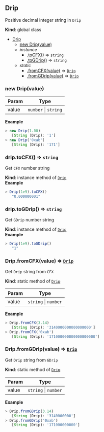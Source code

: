 <a name="Drip"></a>

## Drip
Positive decimal integer string in `Drip`

**Kind**: global class  

* [Drip](#Drip)
    * [new Drip(value)](#new_Drip_new)
    * _instance_
        * [.toCFX()](#Drip+toCFX) ⇒ <code>string</code>
        * [.toGDrip()](#Drip+toGDrip) ⇒ <code>string</code>
    * _static_
        * [.fromCFX(value)](#Drip.fromCFX) ⇒ [<code>Drip</code>](#Drip)
        * [.fromGDrip(value)](#Drip.fromGDrip) ⇒ [<code>Drip</code>](#Drip)

<a name="new_Drip_new"></a>

### new Drip(value)

| Param | Type |
| --- | --- |
| value | <code>number</code> \| <code>string</code> | 

**Example**  
```js
> new Drip(1.00)
   [String (Drip): '1']
> new Drip('0xab')
   [String (Drip): '171']
```
<a name="Drip+toCFX"></a>

### drip.toCFX() ⇒ <code>string</code>
Get `CFX` number string

**Kind**: instance method of [<code>Drip</code>](#Drip)  
**Example**  
```js
> Drip(1e9).toCFX()
   "0.000000001"
```
<a name="Drip+toGDrip"></a>

### drip.toGDrip() ⇒ <code>string</code>
Get `GDrip` number string

**Kind**: instance method of [<code>Drip</code>](#Drip)  
**Example**  
```js
> Drip(1e9).toGDrip()
   "1"
```
<a name="Drip.fromCFX"></a>

### Drip.fromCFX(value) ⇒ [<code>Drip</code>](#Drip)
Get `Drip` string from `CFX`

**Kind**: static method of [<code>Drip</code>](#Drip)  

| Param | Type |
| --- | --- |
| value | <code>string</code> \| <code>number</code> | 

**Example**  
```js
> Drip.fromCFX(3.14)
   [String (Drip): '3140000000000000000']
> Drip.fromCFX('0xab')
   [String (Drip): '171000000000000000000']
```
<a name="Drip.fromGDrip"></a>

### Drip.fromGDrip(value) ⇒ [<code>Drip</code>](#Drip)
Get `Drip` string from `GDrip`

**Kind**: static method of [<code>Drip</code>](#Drip)  

| Param | Type |
| --- | --- |
| value | <code>string</code> \| <code>number</code> | 

**Example**  
```js
> Drip.fromGDrip(3.14)
   [String (Drip): '3140000000']
> Drip.fromGDrip('0xab')
   [String (Drip): '171000000000']
```
